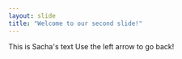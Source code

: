 ```yaml
---
layout: slide
title: "Welcome to our second slide!"
---
```

This is Sacha's text
Use the left arrow to go back!

